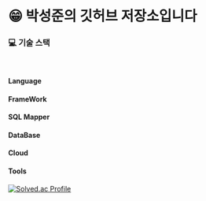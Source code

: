 
# :grin:  박성준의 깃허브 저장소입니다

### :computer: 기술 스택
<br>

#### Language
#### FrameWork
#### SQL Mapper
#### DataBase
#### Cloud
#### Tools

[![Solved.ac Profile](http://mazassumnida.wtf/api/v2/generate_badge?boj=ckckckemfdjdhk)](https://solved.ac/ckckckemfdjdhk/)
